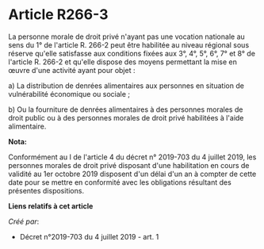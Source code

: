 # Article R266-3

La personne morale de droit privé n'ayant pas une vocation nationale au sens du 1° de l'article R. 266-2 peut être habilitée
au niveau régional sous réserve qu'elle satisfasse aux conditions fixées aux 3°, 4°, 5°, 6°, 7° et 8° de l'article R. 266-2
et qu'elle dispose des moyens permettant la mise en œuvre d'une activité ayant pour objet :

a) La distribution de denrées alimentaires aux personnes en situation de vulnérabilité économique ou sociale ;

b) Ou la fourniture de denrées alimentaires à des personnes morales de droit public ou à des personnes morales de droit privé
habilitées à l'aide alimentaire.

**Nota:**

Conformément au I de l'article 4 du décret n° 2019-703 du 4 juillet 2019, les personnes morales de droit privé disposant
d'une habilitation en cours de validité au 1er octobre 2019 disposent d'un délai d'un an à compter de cette date pour se
mettre en conformité avec les obligations résultant des présentes dispositions.

**Liens relatifs à cet article**

_Créé par_:

  - Décret n°2019-703 du 4 juillet 2019 - art. 1
